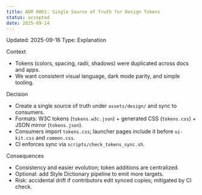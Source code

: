 ```yaml
---
title: ADR 0001: Single Source of Truth for Design Tokens
status: accepted
date: 2025-09-14
---
```

Updated: 2025-09-16
Type: Explanation

Context
- Tokens (colors, spacing, radii, shadows) were duplicated across docs and apps.
- We want consistent visual language, dark mode parity, and simple tooling.

Decision
- Create a single source of truth under `assets/design/` and sync to consumers.
- Formats: W3C tokens (`tokens.w3c.json`) + generated CSS (`tokens.css`) + JSON mirror (`tokens.json`).
- Consumers import `tokens.css`; launcher pages include it before `ui-kit.css` and `common.css`.
- CI enforces sync via `scripts/check_tokens_sync.sh`.

Consequences
- Consistency and easier evolution; token additions are centralized.
- Optional: add Style Dictionary pipeline to emit more targets.
- Risk: accidental drift if contributors edit synced copies; mitigated by CI check.

